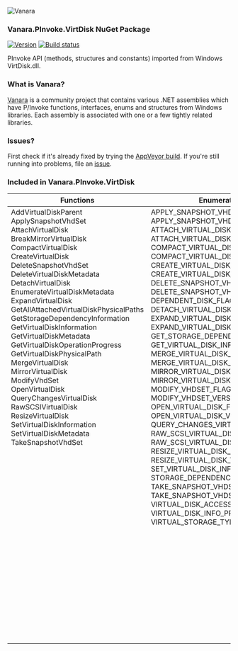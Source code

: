 ﻿![Vanara](https://github.com/dahall/Vanara/raw/master/docs/icons/VanaraHeading.png)
### Vanara.PInvoke.VirtDisk NuGet Package
[![Version](https://img.shields.io/nuget/v/Vanara.PInvoke.VirtDisk?label=NuGet&style=flat-square)](https://github.com/dahall/Vanara/releases)
[![Build status](https://img.shields.io/appveyor/build/dahall/vanara?label=AppVeyor%20build&style=flat-square)](https://ci.appveyor.com/project/dahall/vanara)

PInvoke API (methods, structures and constants) imported from Windows VirtDisk.dll.

### What is Vanara?

[Vanara](https://github.com/dahall/Vanara) is a community project that contains various .NET assemblies which have P/Invoke functions, interfaces, enums and structures from Windows libraries. Each assembly is associated with one or a few tightly related libraries.

### Issues?

First check if it's already fixed by trying the [AppVeyor build](https://ci.appveyor.com/nuget/vanara-prerelease).
If you're still running into problems, file an [issue](https://github.com/dahall/Vanara/issues).

### Included in Vanara.PInvoke.VirtDisk

Functions | Enumerations | Structures
--- | --- | ---
AddVirtualDiskParent<br>ApplySnapshotVhdSet<br>AttachVirtualDisk<br>BreakMirrorVirtualDisk<br>CompactVirtualDisk<br>CreateVirtualDisk<br>DeleteSnapshotVhdSet<br>DeleteVirtualDiskMetadata<br>DetachVirtualDisk<br>EnumerateVirtualDiskMetadata<br>ExpandVirtualDisk<br>GetAllAttachedVirtualDiskPhysicalPaths<br>GetStorageDependencyInformation<br>GetVirtualDiskInformation<br>GetVirtualDiskMetadata<br>GetVirtualDiskOperationProgress<br>GetVirtualDiskPhysicalPath<br>MergeVirtualDisk<br>MirrorVirtualDisk<br>ModifyVhdSet<br>OpenVirtualDisk<br>QueryChangesVirtualDisk<br>RawSCSIVirtualDisk<br>ResizeVirtualDisk<br>SetVirtualDiskInformation<br>SetVirtualDiskMetadata<br>TakeSnapshotVhdSet<br><br><br><br><br><br><br><br><br><br><br><br><br><br><br><br><br><br><br><br><br><br><br> | APPLY_SNAPSHOT_VHDSET_FLAG<br>APPLY_SNAPSHOT_VHDSET_VERSION<br>ATTACH_VIRTUAL_DISK_FLAG<br>ATTACH_VIRTUAL_DISK_VERSION<br>COMPACT_VIRTUAL_DISK_FLAG<br>COMPACT_VIRTUAL_DISK_VERSION<br>CREATE_VIRTUAL_DISK_FLAG<br>CREATE_VIRTUAL_DISK_VERSION<br>DELETE_SNAPSHOT_VHDSET_FLAG<br>DELETE_SNAPSHOT_VHDSET_VERSION<br>DEPENDENT_DISK_FLAG<br>DETACH_VIRTUAL_DISK_FLAG<br>EXPAND_VIRTUAL_DISK_FLAG<br>EXPAND_VIRTUAL_DISK_VERSION<br>GET_STORAGE_DEPENDENCY_FLAG<br>GET_VIRTUAL_DISK_INFO_VERSION<br>MERGE_VIRTUAL_DISK_FLAG<br>MERGE_VIRTUAL_DISK_VERSION<br>MIRROR_VIRTUAL_DISK_FLAG<br>MIRROR_VIRTUAL_DISK_VERSION<br>MODIFY_VHDSET_FLAG<br>MODIFY_VHDSET_VERSION<br>OPEN_VIRTUAL_DISK_FLAG<br>OPEN_VIRTUAL_DISK_VERSION<br>QUERY_CHANGES_VIRTUAL_DISK_FLAG<br>RAW_SCSI_VIRTUAL_DISK_FLAG<br>RAW_SCSI_VIRTUAL_DISK_VERSION<br>RESIZE_VIRTUAL_DISK_FLAG<br>RESIZE_VIRTUAL_DISK_VERSION<br>SET_VIRTUAL_DISK_INFO_VERSION<br>STORAGE_DEPENDENCY_INFO_VERSION<br>TAKE_SNAPSHOT_VHDSET_FLAG<br>TAKE_SNAPSHOT_VHDSET_VERSION<br>VIRTUAL_DISK_ACCESS_MASK<br>VIRTUAL_DISK_INFO_PROVIDER_SUBTYPE<br>VIRTUAL_STORAGE_TYPE_DEVICE_TYPE<br><br><br><br><br><br><br><br><br><br><br><br><br><br> | APPLY_SNAPSHOT_VHDSET_PARAMETERS<br>ATTACH_VIRTUAL_DISK_PARAMETERS<br>COMPACT_VIRTUAL_DISK_PARAMETERS<br>CREATE_VIRTUAL_DISK_PARAMETERS<br>DELETE_SNAPSHOT_VHDSET_PARAMETERS<br>EXPAND_VIRTUAL_DISK_PARAMETERS<br>GET_VIRTUAL_DISK_INFO<br>MERGE_VIRTUAL_DISK_PARAMETERS<br>MIRROR_VIRTUAL_DISK_PARAMETERS<br>MODIFY_VHDSET_PARAMETERS<br>QUERY_CHANGES_VIRTUAL_DISK_RANGE<br>RAW_SCSI_VIRTUAL_DISK_PARAMETERS<br>RAW_SCSI_VIRTUAL_DISK_RESPONSE<br>RESIZE_VIRTUAL_DISK_PARAMETERS<br>SET_VIRTUAL_DISK_INFO<br>STORAGE_DEPENDENCY_INFO<br>STORAGE_DEPENDENCY_INFO_TYPE_1<br>STORAGE_DEPENDENCY_INFO_TYPE_2<br>TAKE_SNAPSHOT_VHDSET_PARAMETERS<br>VIRTUAL_DISK_HANDLE<br>VIRTUAL_DISK_PROGRESS<br>VIRTUAL_STORAGE_TYPE<br>OPEN_VIRTUAL_DISK_PARAMETERS<br>APPLY_SNAPSHOT_VHDSET_PARAMETERS_Version1<br>ATTACH_VIRTUAL_DISK_PARAMETERS_Version1<br>COMPACT_VIRTUAL_DISK_PARAMETERS_Version1<br>CREATE_VIRTUAL_DISK_PARAMETERS_Version1<br>CREATE_VIRTUAL_DISK_PARAMETERS_Version2<br>CREATE_VIRTUAL_DISK_PARAMETERS_Version3<br>DELETE_SNAPSHOT_VHDSET_PARAMETERS_Version1<br>EXPAND_VIRTUAL_DISK_PARAMETERS_Version1<br>GET_VIRTUAL_DISK_INFO_ChangeTrackingState<br>GET_VIRTUAL_DISK_INFO_ParentLocation<br>GET_VIRTUAL_DISK_INFO_PhysicalDisk<br>GET_VIRTUAL_DISK_INFO_Size<br>MERGE_VIRTUAL_DISK_PARAMETERS_V1<br>MERGE_VIRTUAL_DISK_PARAMETERS_V2<br>MIRROR_VIRTUAL_DISK_PARAMETERS_Version1<br>MODIFY_VHDSET_PARAMETERS_Version1<br>MODIFY_VHDSET_PARAMETERS_Version1_SnapshotPath<br>RAW_SCSI_VIRTUAL_DISK_PARAMETERS_Version1<br>RAW_SCSI_VIRTUAL_DISK_RESPONSE_Version1<br>RESIZE_VIRTUAL_DISK_PARAMETERS_Version1<br>SET_VIRTUAL_DISK_INFO_ParentLocator<br>SET_VIRTUAL_DISK_INFO_ParentPathWithDepthInfo<br>TAKE_SNAPSHOT_VHDSET_PARAMETERS_Version1<br>OPEN_VIRTUAL_DISK_PARAMETERS_Version1<br>OPEN_VIRTUAL_DISK_PARAMETERS_Version2<br>OPEN_VIRTUAL_DISK_PARAMETERS_Version3<br>
